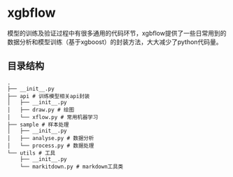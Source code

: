 # xgbflow

模型的训练及验证过程中有很多通用的代码环节，xgbflow提供了一些日常用到的数据分析和模型训练（基于xgboost）的封装方法，大大减少了python代码量。

## 目录结构

```
.
├── __init__.py
├── api # 训练模型相关api封装
│   ├── __init__.py
│   ├── draw.py # 绘图
│   └── xflow.py # 常用机器学习
├── sample # 样本处理
│   ├── __init__.py
│   ├── analyse.py # 数据分析
│   └── process.py # 数据处理
└── utils # 工具
    ├── __init__.py
    └── markitdown.py # markdown工具类
```
